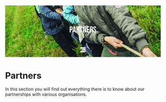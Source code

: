 ![](img/partners-header.jpg)
# Partners
In this section you will find out everything there is to know about our partnerships with various organisations.
